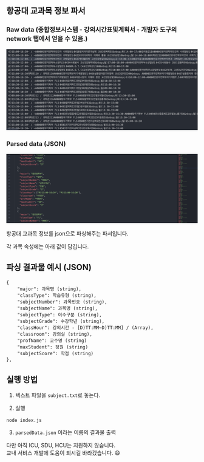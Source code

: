 ## 항공대 교과목 정보 파서

### Raw data (종합정보시스템 - 강의시간표및계획서 - 개발자 도구의 network 탭에서 얻을 수 있음.)

![스크린샷](./screenshot.png)

### Parsed data (JSON)

![파싱 후](./result.png)

항공대 교과목 정보를 json으로 파싱해주는 파서입니다.

각 과목 속성에는 아래 값이 담깁니다.

## 파싱 결과물 예시 (JSON)

```
{
    "major": 과목명 (string),
    "classType": 학습유형 (string),
    "subjectNumber": 과목번호 (string),
    "subjectName": 과목명 (string),
    "subjectType": 이수구분 (string),
    "subjectGrade": 수강학년 (string),
    "classHour": 강의시간 - [D)TT:MM~D)TT:MM] / (Array),
    "classroom": 강의실 (string),
    "profName": 교수명 (string)
    "maxStudent": 정원 (string)
    "subjectScore": 학점 (string)
},
```

## 실행 방법

1. 텍스트 파일을 `subject.txt`로 놓는다.

2. 실행

```
node index.js
```

3. `parsedData.json` 이라는 이름의 결과물 출력

다만 아직 ICU, SDU, HCU는 지원하지 않습니다.  
교내 서비스 개발에 도움이 되시길 바라겠습니다. 😄

